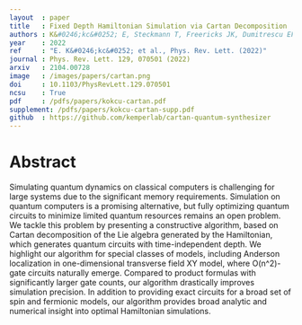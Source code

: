```yaml
---
layout  : paper
title   : Fixed Depth Hamiltonian Simulation via Cartan Decomposition 
authors : K&#0246;kc&#0252; E, Steckmann T, Freericks JK, Dumitrescu EF, Kemper AF
year    : 2022
ref     : "E. K&#0246;kc&#0252; et al., Phys. Rev. Lett. (2022)"
journal : Phys. Rev. Lett. 129, 070501 (2022)
arxiv   : 2104.00728
image   : /images/papers/cartan.png
doi     : 10.1103/PhysRevLett.129.070501 
ncsu    : True
pdf     : /pdfs/papers/kokcu-cartan.pdf
supplement: /pdfs/papers/kokcu-cartan-supp.pdf
github  : https://github.com/kemperlab/cartan-quantum-synthesizer
---
```


# Abstract
Simulating quantum dynamics on classical computers is challenging for large systems due to the significant memory requirements. Simulation on quantum computers is a promising alternative, but fully optimizing quantum circuits to minimize limited quantum resources remains an open problem. We tackle this problem by presenting a constructive algorithm, based on Cartan decomposition of the Lie algebra generated by the Hamiltonian, which generates quantum circuits with time-independent depth. We highlight our algorithm for special classes of models, including Anderson localization in one-dimensional transverse field XY model, where O(n^2)-gate circuits naturally emerge. Compared to product formulas with significantly larger gate counts, our algorithm drastically improves simulation precision. In addition to providing exact circuits for a broad set of spin and fermionic models, our algorithm provides broad analytic and numerical insight into optimal Hamiltonian simulations.
